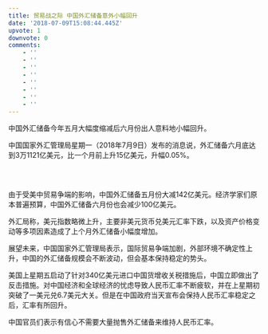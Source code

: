 ```yaml
---
title: 贸易战之际 中国外汇储备意外小幅回升
date: '2018-07-09T15:08:44.445Z'
upvote: 1
downvote: 0
comments:
    - ''
    - ''
    - ''
    - ''
    - ''
    - ''
    - ''
    - ''
---
```


<div class="wsw">中国外汇储备今年五月大幅度缩减后六月份出人意料地小幅回升。<p>中国国家外汇管理局星期一（2018年7月9日）发布的消息说，外汇储备六月底达到3万1121亿美元，比一个月前上升15亿美元，升幅0.05%。</p><p><br></p><p><img src="https://pincimg.com/posts/107225/248a401a63887b0dcfbb0837392fa74f.jpg" height="0" orig-width="1023" orig-height="575" data-alt="https://gdb.voanews.com/249730AA-73DF-424F-8A63-31D0A321C872_w1023_r1_s.jpg" onerror="load_alt_img(event);" style="width: 644px;"><br></p><p>由于受美中贸易争端的影响，中国外汇储备五月份大减142亿美元。经济学家们原本普遍预算，中国外汇储备六月份也会减少100亿美元。</p><p>外汇局称，美元指数略微上升，主要非美元货币兑美元汇率下跌，以及资产价格变动等多项因素造成了上个月外汇储备小幅度增加。</p><p>展望未来，中国国家外汇管理局表示，国际贸易争端加剧，外部环境不确定性上升，中国的外汇储备规模会不断波动，但会基本保持稳定的势头。</p><p>美国上星期五启动了针对340亿美元进口中国货增收关税措施后，中国立即做出了反击措施。对中国经济和全球经济的忧虑导致人民币汇率不断疲软，并在上星期初突破了一美元兑6.7美元大关。但是在中国政府当天宣布会保持人民币汇率稳定之后，汇率有所回升。</p><p>中国官员们表示有信心不需要大量抛售外汇储备来维持人民币汇率。</p></div>
